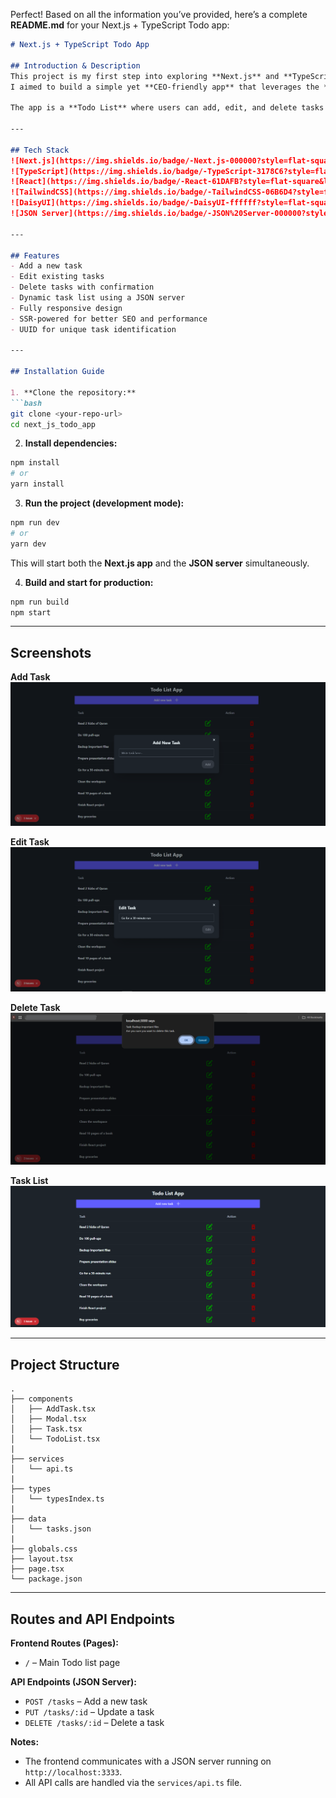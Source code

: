 Perfect! Based on all the information you’ve provided, here’s a complete **README.md** for your Next.js + TypeScript Todo app:

````markdown
# Next.js + TypeScript Todo App

## Introduction & Description
This project is my first step into exploring **Next.js** and **TypeScript**.  
I aimed to build a simple yet **CEO-friendly app** that leverages the **Server-Side Rendering (SSR)** feature of Next.js for fast performance and SEO benefits.  

The app is a **Todo List** where users can add, edit, and delete tasks dynamically using a clean and responsive interface.

---

## Tech Stack
![Next.js](https://img.shields.io/badge/-Next.js-000000?style=flat-square&logo=next.js&logoColor=white)
![TypeScript](https://img.shields.io/badge/-TypeScript-3178C6?style=flat-square&logo=typescript&logoColor=white)
![React](https://img.shields.io/badge/-React-61DAFB?style=flat-square&logo=react&logoColor=white)
![TailwindCSS](https://img.shields.io/badge/-TailwindCSS-06B6D4?style=flat-square&logo=tailwind-css&logoColor=white)
![DaisyUI](https://img.shields.io/badge/-DaisyUI-ffffff?style=flat-square&logo=&logoColor=white)
![JSON Server](https://img.shields.io/badge/-JSON%20Server-000000?style=flat-square&logo=json&logoColor=white)

---

## Features
- Add a new task
- Edit existing tasks
- Delete tasks with confirmation
- Dynamic task list using a JSON server
- Fully responsive design
- SSR-powered for better SEO and performance
- UUID for unique task identification

---

## Installation Guide

1. **Clone the repository:**
```bash
git clone <your-repo-url>
cd next_js_todo_app
````

2. **Install dependencies:**

```bash
npm install
# or
yarn install
```

3. **Run the project (development mode):**

```bash
npm run dev
# or
yarn dev
```

This will start both the **Next.js app** and the **JSON server** simultaneously.

4. **Build and start for production:**

```bash
npm run build
npm start
```

---

## Screenshots

**Add Task**
![Add Task](./screenshots/add-task.png)

**Edit Task**
![Edit Task](./screenshots/edit-task.png)

**Delete Task**
![Delete Task](./screenshots/delete-task.png)

**Task List**
![Tasks List](./screenshots/tasks-list.png)

---

## Project Structure

```
.
├── components
│   ├── AddTask.tsx
│   ├── Modal.tsx
│   ├── Task.tsx
│   └── TodoList.tsx
|
├── services
│   └── api.ts
|
├── types
│   └── typesIndex.ts
|
├── data
│   └── tasks.json
|
├── globals.css
├── layout.tsx
├── page.tsx
└── package.json
```

---

## Routes and API Endpoints

**Frontend Routes (Pages):**

* `/` – Main Todo list page

**API Endpoints (JSON Server):**

* `POST /tasks` – Add a new task
* `PUT /tasks/:id` – Update a task
* `DELETE /tasks/:id` – Delete a task

**Notes:**

* The frontend communicates with a JSON server running on `http://localhost:3333`.
* All API calls are handled via the `services/api.ts` file.
